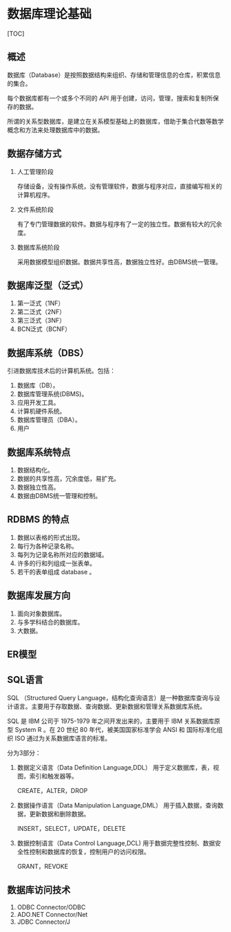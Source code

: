 # 数据库理论基础

[TOC]

## 概述

数据库（Database）是按照数据结构来组织、存储和管理信息的仓库，积累信息的集合。

每个数据库都有一个或多个不同的 API 用于创建，访问，管理，搜索和复制所保存的数据。

所谓的关系型数据库，是建立在关系模型基础上的数据库，借助于集合代数等数学概念和方法来处理数据库中的数据。

## 数据存储方式

1. 人工管理阶段

   存储设备，没有操作系统，没有管理软件，数据与程序对应，直接编写相关的计算机程序。

2. 文件系统阶段

   有了专门管理数据的软件。数据与程序有了一定的独立性。数据有较大的冗余度。

3. 数据库系统阶段

   采用数据模型组织数据。数据共享性高，数据独立性好。由DBMS统一管理。

## 数据库泛型（泛式）
1. 第一泛式（1NF）
2. 第二泛式（2NF）
3. 第三泛式（3NF）
4. BCN泛式（BCNF）

## 数据库系统（DBS）

引进数据库技术后的计算机系统。包括：

1. 数据库（DB）。
2. 数据库管理系统(DBMS)。
3. 应用开发工具。
4. 计算机硬件系统。
5. 数据库管理员（DBA）。
6. 用户

## 数据库系统特点

1. 数据结构化。
2. 数据的共享性高，冗余度低，易扩充。
3. 数据独立性高。
4. 数据由DBMS统一管理和控制。

## RDBMS 的特点

1. 数据以表格的形式出现。
2. 每行为各种记录名称。
3. 每列为记录名称所对应的数据域。
4. 许多的行和列组成一张表单。
5. 若干的表单组成 database 。

## 数据库发展方向

1. 面向对象数据库。
2. 与多学科结合的数据库。
3. 大数据。

## ER模型



## SQL语言

SQL （Structured Query Language，结构化查询语言）是一种数据库查询与设计语言。主要用于存取数据、查询数据、更新数据和管理关系数据库系统。

SQL 是 IBM 公司于 1975-1979 年之间开发出来的，主要用于 IBM 关系数据库原型 System R 。在 20 世纪 80 年代，被美国国家标准学会 ANSI 和 国际标准化组织 ISO 通过为关系数据库语言的标准。

分为3部分：

1. 数据定义语言（Data Definition Language,DDL）
   用于定义数据库，表，视图，索引和触发器等。
   
   CREATE，ALTER，DROP
   
2. 数据操作语言（Data Manipulation Language,DML）
   用于插入数据，查询数据，更新数据和删除数据。

   INSERT，SELECT，UPDATE，DELETE

3. 数据控制语言（Data Control Language,DCL)
   用于数据完整性控制、数据安全性控制和数据库的恢复，控制用户的访问权限。

   GRANT，REVOKE

## 数据库访问技术
1. ODBC          Connector/ODBC
2. ADO.NET    Connector/Net
3. JDBC            Connector/J
